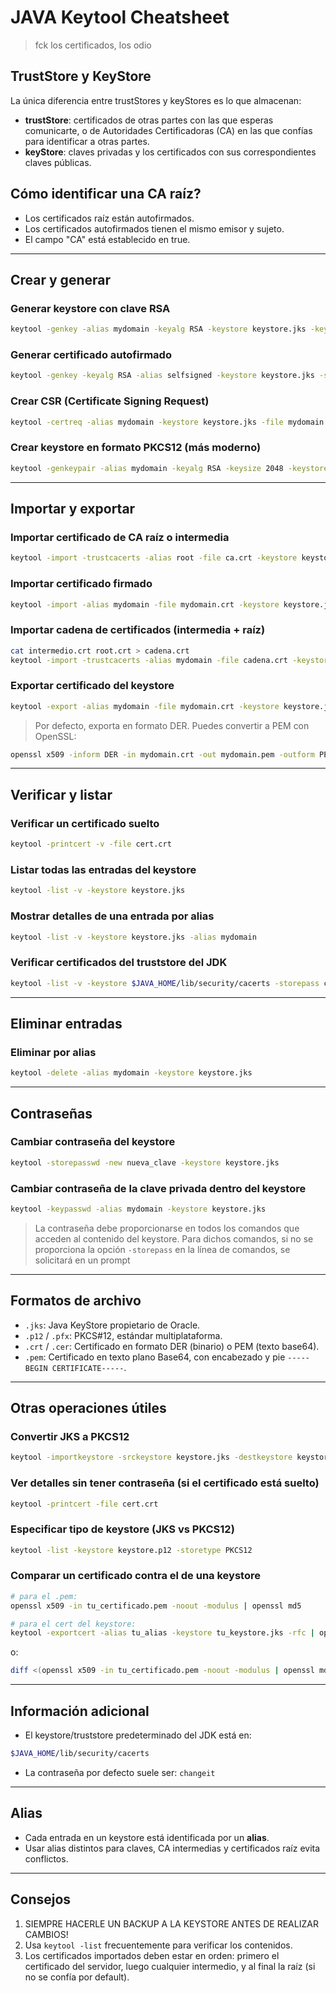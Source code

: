 # JAVA Keytool Cheatsheet

> fck los certificados, los odio

## TrustStore y KeyStore

La única diferencia entre trustStores y keyStores es lo que almacenan:

- **trustStore**: certificados de otras partes con las que esperas comunicarte, o de Autoridades Certificadoras (CA) en las que confías para identificar a otras partes.
- **keyStore**: claves privadas y los certificados con sus correspondientes claves públicas.

## Cómo identificar una CA raíz?

- Los certificados raíz están autofirmados.
- Los certificados autofirmados tienen el mismo emisor y sujeto.
- El campo "CA" está establecido en true.

---

## Crear y generar

### Generar keystore con clave RSA

```bash
keytool -genkey -alias mydomain -keyalg RSA -keystore keystore.jks -keysize 2048
```

### Generar certificado autofirmado

```bash
keytool -genkey -keyalg RSA -alias selfsigned -keystore keystore.jks -storepass password -validity 360 -keysize 2048
```

### Crear CSR (Certificate Signing Request)

```bash
keytool -certreq -alias mydomain -keystore keystore.jks -file mydomain.csr
```

### Crear keystore en formato PKCS12 (más moderno)

```bash
keytool -genkeypair -alias mydomain -keyalg RSA -keysize 2048 -keystore keystore.p12 -storetype PKCS12
```

---

## Importar y exportar

### Importar certificado de CA raíz o intermedia

```bash
keytool -import -trustcacerts -alias root -file ca.crt -keystore keystore.jks
```

### Importar certificado firmado

```bash
keytool -import -alias mydomain -file mydomain.crt -keystore keystore.jks
```

### Importar cadena de certificados (intermedia + raíz)

```bash
cat intermedio.crt root.crt > cadena.crt
keytool -import -trustcacerts -alias mydomain -file cadena.crt -keystore keystore.jks
```

### Exportar certificado del keystore

```bash
keytool -export -alias mydomain -file mydomain.crt -keystore keystore.jks
```

> Por defecto, exporta en formato DER. Puedes convertir a PEM con OpenSSL:

```bash
openssl x509 -inform DER -in mydomain.crt -out mydomain.pem -outform PEM
```

---

## Verificar y listar

### Verificar un certificado suelto

```bash
keytool -printcert -v -file cert.crt
```

### Listar todas las entradas del keystore

```bash
keytool -list -v -keystore keystore.jks
```

### Mostrar detalles de una entrada por alias

```bash
keytool -list -v -keystore keystore.jks -alias mydomain
```

### Verificar certificados del truststore del JDK

```bash
keytool -list -v -keystore $JAVA_HOME/lib/security/cacerts -storepass changeit
```

---

## Eliminar entradas

### Eliminar por alias

```bash
keytool -delete -alias mydomain -keystore keystore.jks
```

---

## Contraseñas

### Cambiar contraseña del keystore

```bash
keytool -storepasswd -new nueva_clave -keystore keystore.jks
```

### Cambiar contraseña de la clave privada dentro del keystore

```bash
keytool -keypasswd -alias mydomain -keystore keystore.jks
```

> La contraseña debe proporcionarse en todos los comandos que acceden al contenido del keystore. Para dichos comandos, si no se proporciona la opción `-storepass` en la línea de comandos, se solicitará en un prompt

---

## Formatos de archivo

- `.jks`: Java KeyStore propietario de Oracle.
- `.p12` / `.pfx`: PKCS#12, estándar multiplataforma.
- `.crt` / `.cer`: Certificado en formato DER (binario) o PEM (texto base64).
- `.pem`: Certificado en texto plano Base64, con encabezado y pie `-----BEGIN CERTIFICATE-----`.

---

## Otras operaciones útiles

### Convertir JKS a PKCS12

```bash
keytool -importkeystore -srckeystore keystore.jks -destkeystore keystore.p12 -deststoretype PKCS12
```

### Ver detalles sin tener contraseña (si el certificado está suelto)

```bash
keytool -printcert -file cert.crt
```

### Especificar tipo de keystore (JKS vs PKCS12)

```bash
keytool -list -keystore keystore.p12 -storetype PKCS12
```

### Comparar un certificado contra el de una keystore
```sh
# para el .pem:
openssl x509 -in tu_certificado.pem -noout -modulus | openssl md5

# para el cert del keystore:
keytool -exportcert -alias tu_alias -keystore tu_keystore.jks -rfc | openssl x509 -noout -modulus | openssl md5
```
o:
```sh
diff <(openssl x509 -in tu_certificado.pem -noout -modulus | openssl md5) <(keytool -exportcert -alias tu_alias -keystore tu_keystore.jks -rfc | openssl x509 -noout -modulus | openssl md5)
```
---

## Información adicional

- El keystore/truststore predeterminado del JDK está en:

```bash
$JAVA_HOME/lib/security/cacerts
```

- La contraseña por defecto suele ser: `changeit`

---

## Alias

- Cada entrada en un keystore está identificada por un **alias**.
- Usar alias distintos para claves, CA intermedias y certificados raíz evita conflictos.

---

## Consejos

1. SIEMPRE HACERLE UN BACKUP A LA KEYSTORE ANTES DE REALIZAR CAMBIOS!
2. Usa `keytool -list` frecuentemente para verificar los contenidos.
3. Los certificados importados deben estar en orden: primero el certificado del servidor, luego cualquier intermedio, y al final la raíz (si no se confía por default).
